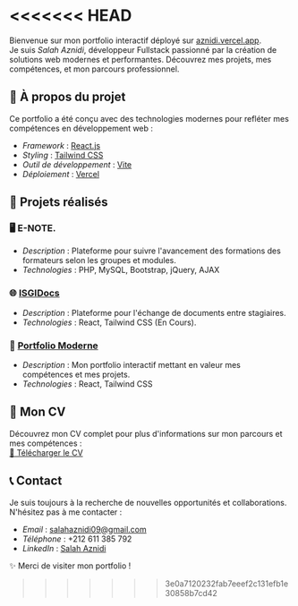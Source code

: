 <<<<<<< HEAD
=======
Bienvenue sur mon portfolio interactif déployé sur [aznidi.vercel.app](https://aznidi.vercel.app).  
Je suis *Salah Aznidi*, développeur Fullstack passionné par la création de solutions web modernes et performantes. Découvrez mes projets, mes compétences, et mon parcours professionnel.  

## 🚀 À propos du projet  
Ce portfolio a été conçu avec des technologies modernes pour refléter mes compétences en développement web :  
- *Framework* : [React.js](https://reactjs.org)  
- *Styling* : [Tailwind CSS](https://tailwindcss.com)  
- *Outil de développement* : [Vite](https://vitejs.dev)  
- *Déploiement* : [Vercel](https://vercel.com)  

## 📂 Projets réalisés  
### 🖥 E-NOTE.  
- *Description* : Plateforme pour suivre l'avancement des formations des formateurs selon les groupes et modules.  
- *Technologies* : PHP, MySQL, Bootstrap, jQuery, AJAX  

### 🌐 [ISGIDocs](https://docsisgi.vercel.app/)  
- *Description* : Plateforme pour l'échange de documents entre stagiaires.  
- *Technologies* : React, Tailwind CSS  (En Cours).

### 💼 [Portfolio Moderne](https://aznidi.vercel.app)  
- *Description* : Mon portfolio interactif mettant en valeur mes compétences et mes projets.  
- *Technologies* : React, Tailwind CSS  

## 📄 Mon CV  
Découvrez mon CV complet pour plus d'informations sur mon parcours et mes compétences :  
[📂 Télécharger le CV](https://aznidi.vercel.app/cv.pdf)

## 📞 Contact  
Je suis toujours à la recherche de nouvelles opportunités et collaborations. N'hésitez pas à me contacter :  
- *Email* : salahaznidi09@gmail.com  
- *Téléphone* : +212 611 385 792  
- *LinkedIn* : [Salah Aznidi](www.linkedin.com/in/aznidi)  

✨ Merci de visiter mon portfolio !
>>>>>>> 3e0a7120232fab7eeef2c131efb1e30858b7cd42

